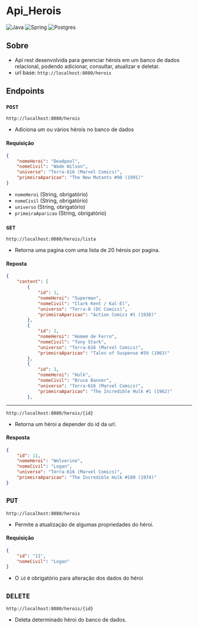 # Api_Herois

![Java](https://img.shields.io/badge/java-%23ED8B00.svg?style=for-the-badge&logo=openjdk&logoColor=white) ![Spring](https://img.shields.io/badge/spring-%236DB33F.svg?style=for-the-badge&logo=spring&logoColor=white) ![Postgres](https://img.shields.io/badge/postgres-%23316192.svg?style=for-the-badge&logo=postgresql&logoColor=white)

## Sobre

- Api rest desenvolvida para gerenciar hérois em um banco de dados relacional, podendo adicionar, consultar, atualizar e deletar.
- url base: `http://localhost:8080/herois`

## Endpoints

### `POST`
`http://localhost:8080/herois`
- Adiciona um ou vários hérois no banco de dados
#### Requisição
```json
{
    "nomeHeroi": "Deadpool",
    "nomeCivil": "Wade Wilson",
    "universo": "Terra-616 (Marvel Comics)",
    "primeiraAparicao": "The New Mutants #98 (1991)"
}
```
- `nomeHeroi` (String, obrigatório)
- `nomeCivil` (String, obrigatório)
- `universo` (String, obrigatório)
- `primeiraAparicao` (String, obrigatório)

### `GET`

`http://localhost:8080/herois/lista`
- Retorna uma pagina com uma lista de 20 hérois por pagina.

#### Reposta
```json
{
    "content": [
        {
            "id": 1,
            "nomeHeroi": "Superman",
            "nomeCivil": "Clark Kent / Kal-El",
            "universo": "Terra-0 (DC Comics)",
            "primeiraAparicao": "Action Comics #1 (1938)"
        },
        {
            "id": 2,
            "nomeHeroi": "Homem de Ferro",
            "nomeCivil": "Tony Stark",
            "universo": "Terra-616 (Marvel Comics)",
            "primeiraAparicao": "Tales of Suspense #39 (1963)"
        },
        {
            "id": 3,
            "nomeHeroi": "Hulk",
            "nomeCivil": "Bruce Banner",
            "universo": "Terra-616 (Marvel Comics)",
            "primeiraAparicao": "The Incredible Hulk #1 (1962)"
        },

```
---

`http://localhost:8080/herois/{id}` 
- Retorna um héroi a depender do id da url.

#### Resposta 
```json
{
    "id": 11,
    "nomeHeroi": "Wolverine",
    "nomeCivil": "Logan",
    "universo": "Terra-616 (Marvel Comics)",
    "primeiraAparicao": "The Incredible Hulk #180 (1974)"
}
```

## `PUT`
`http://localhost:8080/herois`
- Permite a atualização de algumas propriedades do héroi.

#### Requisição
```json
{
    "id": "11",
    "nomeCivil": "Logan"
}
```
- O `id` é obrigatório para alteração dos dados do héroi

## `DELETE`
`http://localhost:8080/herois/{id}`
- Deleta determinado héroi do banco de dados.






